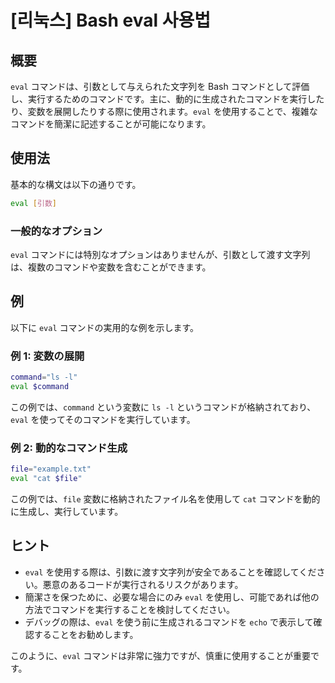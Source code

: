 # [리눅스] Bash eval 사용법

## 概要
`eval` コマンドは、引数として与えられた文字列を Bash コマンドとして評価し、実行するためのコマンドです。主に、動的に生成されたコマンドを実行したり、変数を展開したりする際に使用されます。`eval` を使用することで、複雑なコマンドを簡潔に記述することが可能になります。

## 使用法
基本的な構文は以下の通りです。

```bash
eval [引数]
```

### 一般的なオプション
`eval` コマンドには特別なオプションはありませんが、引数として渡す文字列は、複数のコマンドや変数を含むことができます。

## 例
以下に `eval` コマンドの実用的な例を示します。

### 例 1: 変数の展開
```bash
command="ls -l"
eval $command
```
この例では、`command` という変数に `ls -l` というコマンドが格納されており、`eval` を使ってそのコマンドを実行しています。

### 例 2: 動的なコマンド生成
```bash
file="example.txt"
eval "cat $file"
```
この例では、`file` 変数に格納されたファイル名を使用して `cat` コマンドを動的に生成し、実行しています。

## ヒント
- `eval` を使用する際は、引数に渡す文字列が安全であることを確認してください。悪意のあるコードが実行されるリスクがあります。
- 簡潔さを保つために、必要な場合にのみ `eval` を使用し、可能であれば他の方法でコマンドを実行することを検討してください。
- デバッグの際は、`eval` を使う前に生成されるコマンドを `echo` で表示して確認することをお勧めします。

このように、`eval` コマンドは非常に強力ですが、慎重に使用することが重要です。